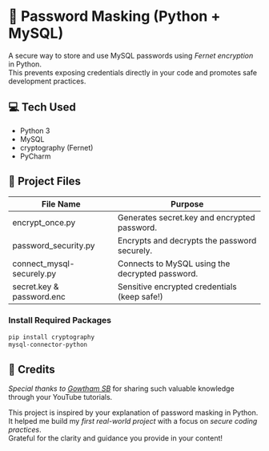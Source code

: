 # 🔐 Password Masking (Python + MySQL)

A secure way to store and use MySQL passwords using *Fernet encryption* in Python.  
This prevents exposing credentials directly in your code and promotes safe development practices.

## 💻 Tech Used

- Python 3
- MySQL
- cryptography (Fernet)
- PyCharm

## 📁 Project Files

| File Name                    | Purpose                                            |
|------------------------------|----------------------------------------------------|
| encrypt_once.py              | Generates secret.key and encrypted password.       |
| password_security.py         | Encrypts and decrypts the password securely.       |
| connect_mysql-securely.py    | Connects to MySQL using the decrypted password.    |
| secret.key & password.enc    | Sensitive encrypted credentials (keep safe!)       |

### Install Required Packages

```bash
pip install cryptography
mysql-connector-python
```

## 🙌 Credits

*Special thanks to [Gowtham SB](https://www.linkedin.com/in/sbgowtham/)*
for sharing such valuable knowledge through your YouTube tutorials.  

This project is inspired by your explanation of password masking in Python.  
It helped me build my *first real-world project* with a focus on *secure coding practices*.  
Grateful for the clarity and guidance you provide in your content!
